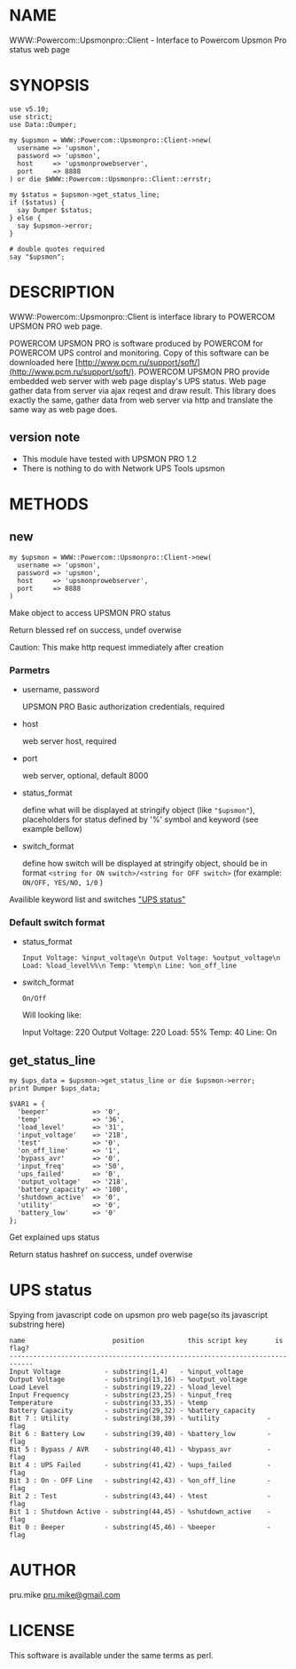 # NAME

WWW::Powercom::Upsmonpro::Client - Interface to Powercom Upsmon Pro status web page

# SYNOPSIS

    use v5.10;
    use strict;
    use Data::Dumper;

    my $upsmon = WWW::Powercom::Upsmonpro::Client->new(
      username => 'upsmon',
      password => 'upsmon',
      host     => 'upsmonprowebserver',
      port     => 8888
    ) or die $WWW::Powercom::Upsmonpro::Client::errstr;

    my $status = $upsmon->get_status_line;
    if ($status) {
      say Dumper $status;
    } else {
      say $upsmon->error;
    }

    # double quotes required
    say "$upsmon";

# DESCRIPTION

WWW::Powercom::Upsmonpro::Client is interface library to POWERCOM UPSMON PRO web page.

POWERCOM UPSMON PRO is software produced by POWERCOM for POWERCOM UPS control and monitoring.
Copy of this software can be downloaded here [http://www.pcm.ru/support/soft/](http://www.pcm.ru/support/soft/).
POWERCOM UPSMON PRO provide embedded web server with web page display's UPS status.
Web page gather data from server via ajax reqest and draw result.
This library does exactly the same, gather data from web server via http and translate the same way as web page does.

## version note

- This module have tested with UPSMON PRO 1.2
- There is nothing to do with Network UPS Tools upsmon

# METHODS

## new

    my $upsmon = WWW::Powercom::Upsmonpro::Client->new(
      username => 'upsmon',
      password => 'upsmon',
      host     => 'upsmonprowebserver',
      port     => 8888
    )

Make object to access UPSMON PRO status

Return blessed ref on success, undef overwise

Caution: This make http request immediately after creation

### Parmetrs

- username, password

    UPSMON PRO Basic authorization credentials, required

- host

    web server host, required

- port 

    web server, optional, default 8000

- status\_format 

    define what will be displayed at stringify object (like `"$upsmon"`), placeholders for status defined by '%' symbol and keyword (see example bellow)

- switch\_format 

    define how switch will be displayed at stringify object, should be in format `<string for ON switch>/<string for OFF switch>` (for example: `ON/OFF, YES/NO, 1/0` )

Availible keyword list and switches ["UPS status"](#ups-status)

### Default switch format

- status\_format

    `Input Voltage: %input_voltage\n Output Voltage: %output_voltage\n Load: %load_level%%\n Temp: %temp\n Line: %on_off_line`

- switch\_format

    `On/Off`       

    Will looking like:

     Input Voltage: 220 
     Output Voltage: 220 
     Load: 55% 
     Temp: 40 
     Line: On 

## get\_status\_line

    my $ups_data = $upsmon->get_status_line or die $upsmon->error;
    print Dumper $ups_data;

    $VAR1 = {
      'beeper'           => '0',
      'temp'             => '36',
      'load_level'       => '31',
      'input_voltage'    => '218',
      'test'             => '0',
      'on_off_line'      => '1',
      'bypass_avr'       => '0',
      'input_freq'       => '50',
      'ups_failed'       => '0',
      'output_voltage'   => '218',
      'battery_capacity' => '100',
      'shutdown_active'  => '0',
      'utility'          => '0',
      'battery_low'      => '0'
    };

Get explained ups status

Return status hashref on success, undef overwise

# UPS status

Spying from javascript code on upsmon pro web page(so its javascript substring here)

    name                      position           this script key       is flag?
    ----------------------------------------------------------------------------
    Input Voltage           - substring(1,4)   - %input_voltage
    Output Voltage          - substring(13,16) - %output_voltage
    Load Level              - substring(19,22) - %load_level
    Input Frequency         - substring(23,25) - %input_freq
    Temperature             - substring(33,35) - %temp
    Battery Capacity        - substring(29,32) - %battery_capacity
    Bit 7 : Utility         - substring(38,39) - %utility            - flag
    Bit 6 : Battery Low     - substring(39,40) - %battery_low        - flag
    Bit 5 : Bypass / AVR    - substring(40,41) - %bypass_avr         - flag
    Bit 4 : UPS Failed      - substring(41,42) - %ups_failed         - flag
    Bit 3 : On - OFF Line   - substring(42,43) - %on_off_line        - flag
    Bit 2 : Test            - substring(43,44) - %test               - flag
    Bit 1 : Shutdown Active - substring(44,45) - %shutdown_active    - flag
    Bit 0 : Beeper          - substring(45,46) - %beeper             - flag

# AUTHOR

pru.mike <pru.mike@gmail.com>

# LICENSE

This software is available under the same terms as perl.
